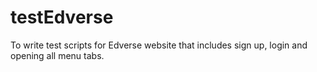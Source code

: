 # testEdverse
To write test scripts for Edverse website that includes sign up, login and opening all menu tabs.
